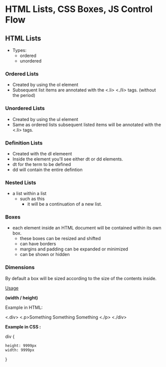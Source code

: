 # HTML Lists, CSS Boxes, JS Control Flow

## HTML Lists

- Types:
  - ordered
  - unordered

### Ordered Lists
 * Created by using the ol element
 * Subsequent list items are annotated with the <.li> <./li> tags. (without the period)
 
### Unordered Lists
 * Created by using the ul element
 * Same as ordered lists subsequent listed items will be annotated with the <.li> tags.

### Definition Lists
 * Created with the dl elemeent
 * Inside the element you'll see either dt or dd elements.
* dt for the term to be defined
* dd will contain the entire defintion

### Nested Lists
 * a list within a list
    - such as this
      - it will be a continuation of a new list.

### Boxes

* each element inside an HTML document will be contained within its own box.
  * these boxes can be resized and shifted
  * can have borders
  * margins and padding can be expanded or minimized
  * can be shown or hidden

### Dimensions

By default a box will be sized according to the size of the contents inside.

<u>Usage</u>
  
  <b>(width / height)</b>
  
  Example in HTML:

  <.div>
    <.p>Something Something Something <./p>
    <./div>


 <b> Example in CSS : </b>
  
  div {

    height: 9999px
    width: 9999px
  }

